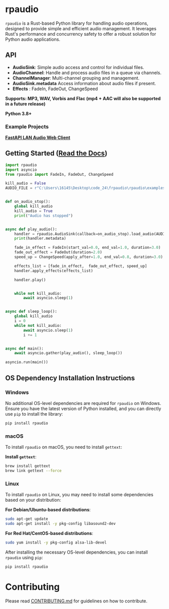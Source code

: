 # rpaudio

`rpaudio` is a Rust-based Python library for handling audio operations, designed to provide simple and efficient audio management. It leverages Rust's performance and concurrency safety to offer a robust solution for Python audio applications.


## API

- **AudioSink**: Simple audio access and control for individual files.
- **AudioChannel**: Handle and process audio files in a queue via channels.
- **ChannelManager**: Multi-channel grouping and management.
- **AudioSink.metadata** Access information about audio files if present.
- **Effects** : FadeIn, FadeOut, ChangeSpeed

**Supports: MP3, WAV, Vorbis and Flac (mp4 + AAC will also be supported in a future release)**

**Python 3.8+**

### Example Projects
**[FastAPI LAN Audio Web Client](https://github.com/sockheadrps/RpaudioFastAPIExample)**

## Getting Started ([Read the Docs](https://sockheadrps.github.io/rpaudio/))

```py
import rpaudio
import asyncio
from rpaudio import FadeIn, FadeOut, ChangeSpeed

kill_audio = False
AUDIO_FILE = r"C:\Users\16145\Desktop\code_24\frpaudio\rpaudio\examples\ex.wav"


def on_audio_stop():
    global kill_audio
    kill_audio = True
    print("Audio has stopped")


async def play_audio():
    handler = rpaudio.AudioSink(callback=on_audio_stop).load_audio(AUDIO_FILE)
    print(handler.metadata)

    fade_in_effect = FadeIn(start_val=0.0, end_val=1.0, duration=3.0)
    fade_out_effect = FadeOut(duration=2.0)
    speed_up = ChangeSpeed(apply_after=1.0, end_val=0.8, duration=3.0)

    effects_list = [fade_in_effect,  fade_out_effect, speed_up]
    handler.apply_effects(effects_list)

    handler.play()


    while not kill_audio:
        await asyncio.sleep(1)


async def sleep_loop():
    global kill_audio
    i = 0
    while not kill_audio:
        await asyncio.sleep(1)
        i += 1


async def main():
    await asyncio.gather(play_audio(), sleep_loop())

asyncio.run(main())


```

## OS Dependency Installation Instructions

### Windows

No additional OS-level dependencies are required for `rpaudio` on Windows. Ensure you have the latest version of Python installed, and you can directly use `pip` to install the library:

```bash
pip install rpaudio
```

### macOS

To install `rpaudio` on macOS, you need to install `gettext`:

**Install `gettext`**:

```bash
brew install gettext
brew link gettext --force
```

### Linux

To install `rpaudio` on Linux, you may need to install some dependencies based on your distribution:

**For Debian/Ubuntu-based distributions**:

```bash
sudo apt-get update
sudo apt-get install -y pkg-config libasound2-dev
```

**For Red Hat/CentOS-based distributions**:

```bash
sudo yum install -y pkg-config alsa-lib-devel
```

After installing the necessary OS-level dependencies, you can install `rpaudio` using `pip`:

```bash
pip install rpaudio
```

# Contributing

Please read [CONTRIBUTING.md](CONTRIBUTING.md) for guidelines on how to contribute.
